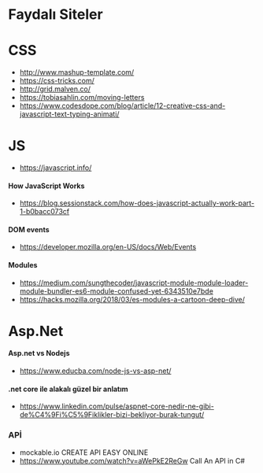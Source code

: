 # Faydalı Siteler
# CSS
* http://www.mashup-template.com/ 
* https://css-tricks.com/ 
* http://grid.malven.co/ 
* https://tobiasahlin.com/moving-letters
* https://www.codesdope.com/blog/article/12-creative-css-and-javascript-text-typing-animati/
# JS
* https://javascript.info/
#### How JavaScript Works
* https://blog.sessionstack.com/how-does-javascript-actually-work-part-1-b0bacc073cf
#### DOM events
* https://developer.mozilla.org/en-US/docs/Web/Events
#### Modules
* https://medium.com/sungthecoder/javascript-module-module-loader-module-bundler-es6-module-confused-yet-6343510e7bde
* https://hacks.mozilla.org/2018/03/es-modules-a-cartoon-deep-dive/
# Asp.Net
#### Asp.net vs Nodejs
* https://www.educba.com/node-js-vs-asp-net/
#### .net core ile alakalı güzel bir anlatım
* https://www.linkedin.com/pulse/aspnet-core-nedir-ne-gibi-de%C4%9Fi%C5%9Fiklikler-bizi-bekliyor-burak-tungut/
### APİ
* mockable.io CREATE API EASY ONLINE
* https://www.youtube.com/watch?v=aWePkE2ReGw  Call An API in C#

